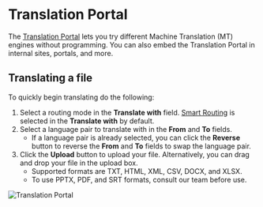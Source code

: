 # Translation Portal

The [Translation Portal](https://portal.inten.to/) lets you try different Machine Translation (MT) engines without programming. You can also embed the Translation Portal in internal sites, portals, and more.

## Translating a file

To quickly begin translating do the following:

1. Select a routing mode in the **Translate with** field. [Smart Routing](https://help.inten.to/hc/en-us/articles/360016598320-Intento-Smart-Routing) is selected in the **Translate with** by default.
2. Select a language pair to translate with in the **From** and **To** fields.
   - If a language pair is already selected, you can click the **Reverse** button to reverse the **From** and **To** fields to swap the language pair.
3. Click the **Upload** button to upload your file. Alternatively, you can drag and drop your file in the upload box.
   - Supported formats are TXT, HTML, XML, CSV, DOCX, and XLSX.
   - To use PPTX, PDF, and SRT formats, consult our team before use.

![Translation Portal](https://api.monosnap.com/file/download?id=cAMBYDvH79pSKrnHadkfCMXpbntUWf)